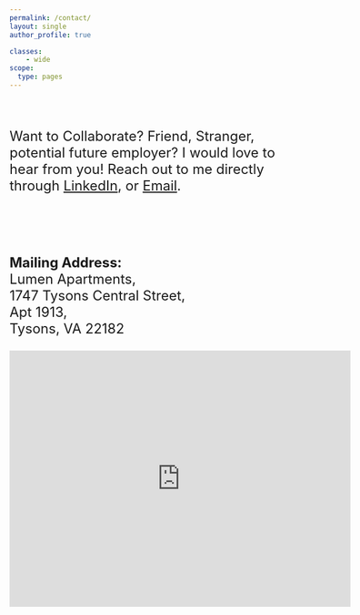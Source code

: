 ```yaml
---
permalink: /contact/
layout: single
author_profile: true

classes:
    - wide
scope:
  type: pages
---
```


<font size="+2">

<br>

Want to Collaborate? Friend, Stranger, potential future employer? I would love to hear from you! Reach out to me directly through <i class="fab fa-linkedin"></i> <a href="https://www.linkedin.com/in/saurabhannadate93/">LinkedIn</a>, or <i class="fas fa-fw fa-envelope-square"></i><a href="mailto:saurabhannadate2020@u.northwestern.edu">Email</a>.

<br>
<br>

<strong>Mailing Address:</strong><br>
Lumen Apartments,<br>
1747 Tysons Central Street,<br>
Apt 1913,<br>
Tysons, VA 22182<br>

</font>

<iframe src="https://www.google.com/maps/embed?pb=!1m18!1m12!1m3!1d3104.1650113210994!2d-77.234105685372!3d38.92020575320575!2m3!1f0!2f0!3f0!3m2!1i1024!2i768!4f13.1!3m3!1m2!1s0x89b64b85425d7d3d%3A0x7aebd187f010361b!2sLumen%20Apartment%20Homes!5e0!3m2!1sen!2sus!4v1586729895704!5m2!1sen!2sus" width="600" height="450" frameborder="0" style="border:0;" allowfullscreen="" aria-hidden="false" tabindex="0"></iframe>



